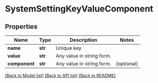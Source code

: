 # SystemSettingKeyValueComponent

## Properties
Name | Type | Description | Notes
------------ | ------------- | ------------- | -------------
**name** | **str** | Unique key | 
**value** | **str** | Any value in string form. | 
**component** | **str** | Any value in string form. | [optional] 

[[Back to Model list]](../README.md#documentation-for-models) [[Back to API list]](../README.md#documentation-for-api-endpoints) [[Back to README]](../README.md)


